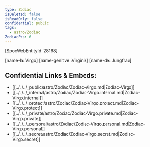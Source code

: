```yaml
---
type: Zodiac
isDeleted: false
isReadOnly: false
confidential: public
tags:
  - astro/Zodiac
ZodiacPos: 6
---
```


[SpocWebEntityId::28168]



[name-la::Virgo]
[name-genitive::Virginis]
[name-de::Jungfrau]


## Confidential Links & Embeds: 
- [[../../../_public/astro/Zodiac/Zodiac-Virgo.md|Zodiac-Virgo]] 
- [[../../../_internal/astro/Zodiac/Zodiac-Virgo.internal.md|Zodiac-Virgo.internal]] 
- [[../../../_protect/astro/Zodiac/Zodiac-Virgo.protect.md|Zodiac-Virgo.protect]] 
- [[../../../_private/astro/Zodiac/Zodiac-Virgo.private.md|Zodiac-Virgo.private]] 
- [[../../../_personal/astro/Zodiac/Zodiac-Virgo.personal.md|Zodiac-Virgo.personal]] 
- [[../../../_secret/astro/Zodiac/Zodiac-Virgo.secret.md|Zodiac-Virgo.secret]] 

